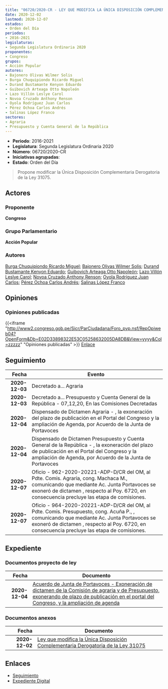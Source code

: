 ```yaml
---
title: "06720/2020-CR - LEY QUE MODIFICA LA ÚNICA DISPOSICIÓN COMPLEMENTARIA DEROGATORIA DE LA LEY 31075"
date: 2020-12-02
lastmod: 2020-12-07
estados:
- Orden del Día
periodos:
- 2016-2021
legislaturas:
- Segunda Legislatura Ordinaria 2020
proponentes:
- Congreso
grupos:
- Acción Popular
autores:
- Bajonero Olivas Wilmer Solis
- Burga Chuquipiondo Ricardo Miguel
- Durand Bustamante Kenyon Eduardo
- Guibovich Arteaga Otto Napoleón
- Lazo Villón Leslye Carol
- Novoa Cruzado Anthony Renson
- Oyola Rodríguez Juan Carlos
- Pérez Ochoa Carlos Andrés
- Salinas López Franco
sectores:
- Agraria
- Presupuesto y Cuenta General de la República 
---
```

- **Periodo**: 2016-2021
- **Legislatura**: Segunda Legislatura Ordinaria 2020
- **Número**: 06720/2020-CR
- **Iniciativas agrupadas**: 
- **Estado**: Orden del Día

> Propone modificar la Única Disposición Complementaria Derogatoria de la Ley 31075.


## Actores

### Proponente

**Congreso**

### Grupo Parlamentario

**Acción Popular**

### Autores

[Burga Chuquipiondo Ricardo Miguel](mailto:mailto:rburga@congreso.gob.pe); [Bajonero Olivas Wilmer Solis](mailto:mailto:wbajonero@congreso.gob.pe); [Durand Bustamante Kenyon Eduardo](mailto:mailto:kdurand@congreso.gob.pe); [Guibovich Arteaga Otto Napoleón](mailto:mailto:oguibovich@congreso.gob.pe); [Lazo Villón Leslye Carol](mailto:mailto:llazo@congreso.gob.pe); [Novoa Cruzado Anthony Renson](mailto:mailto:anovoa@congreso.gob.pe); [Oyola Rodríguez Juan Carlos](mailto:mailto:joyola@congreso.gob.pe); [Pérez Ochoa Carlos Andrés](mailto:mailto:cperezo@congreso.gob.pe); [Salinas López Franco](mailto:mailto:fsalinas@congreso.gob.pe)

## Opiniones

### Opiniones publicadas

{{<iframe "http://www2.congreso.gob.pe/Sicr/ParCiudadana/Foro_pvp.nsf/RepOpiweb04?OpenForm&Db=E02D33898322E53C05258632005DA8DB&View=yyyy&Col=zzzzz" "Opiniones publicadas" >}}
[Enlace](http://www2.congreso.gob.pe/Sicr/ParCiudadana/Foro_pvp.nsf/RepOpiweb04?OpenForm&Db=E02D33898322E53C05258632005DA8DB&View=yyyy&Col=zzzzz)


## Seguimiento

| Fecha | Evento |
|------:|--------|
| **2020-12-03** | Decretado a... Agraria |
| **2020-12-03** | Decretado a... Presupuesto y Cuenta General de la República - 07,12,20, En las Comisiones Decretadas |
| **2020-12-04** | Dispensado de Dictamen Agraria - , la exoneración del plazo de publicación en el Portal del Congreso y la ampliación de Agenda, por Acuerdo de la Junta de Portavoces |
| **2020-12-04** | Dispensado de Dictamen Presupuesto y Cuenta General de la República - , la exoneración del plazo de publicación en el Portal del Congreso y la ampliación de Agenda, por Acuerdo de la Junta de Portavoces |
| **2020-12-07** | Oficio - 962-2020-20221-ADP-D/CR del OM, al Pdte. Comis. Agraria, cong. Machaca M., comunicando que mediante Ac. Junta Portavoces se exoneró de dictamen , respecto al Poy. 6720, en consecuencia precluye las etapa de comisiones. |
| **2020-12-07** | Oficio - 964-2020-20221-ADP-D/CR del OM, al Pdte. Comis. Presupuesto, cong. Acuña P., , comunicando que mediante Ac. Junta Portavoces se exoneró de dictamen , respecto al Poy. 6720, en consecuencia precluye las etapa de comisiones. |

## Expediente

### Documentos proyecto de ley

| Fecha | Documento |
|------:|-----------|
| **2020-12-04** | [Acuerdo de Junta de Portavoces - Exoneración de dictamen de la Comisión de agraria y de Presupuesto, exonerando de plazo de publicación en el portal del Congreso, y la ampliación de agenda](https://leyes.congreso.gob.pe/Documentos/2016_2021/Acuerdos/Junta_Portavoces/AJP06720-20201204.pdf) |

### Documentos anexos

| Fecha | Documento |
|------:|-----------|
| **2020-12-02** | [Ley que modifica la Única Disposición Complementaria Derogatoria de la Ley 31075](https://leyes.congreso.gob.pe/Documentos/2016_2021/Proyectos_de_Ley_y_de_Resoluciones_Legislativas/PL06720-20201202.pdf) |

## Enlaces

- [Seguimiento](http://www2.congreso.gob.pe/Sicr/TraDocEstProc/CLProLey2016.nsf/f7fff46988ca05b1052578e100829cc7/f2f51ef8e49c041f05258632006b8e97?OpenDocument)
- [Expediente Digital](http://www2.congreso.gob.pe/Sicr/TraDocEstProc/Expvirt_2011.nsf/visbusqptramdoc1621/06720?opendocument)

